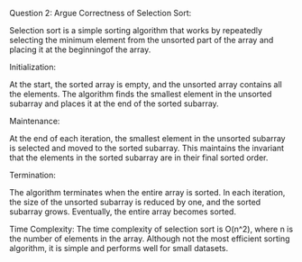 
Question 2: Argue Correctness of Selection Sort:

Selection sort is a simple sorting algorithm that works by repeatedly selecting the minimum element from the unsorted part of the array and placing it at the beginningof the array.

Initialization:


At the start, the sorted array is empty, and the unsorted array contains all the elements. The algorithm finds the smallest element in the unsorted subarray and places it at the end of the sorted subarray.

Maintenance:


At the end of each iteration, the smallest element in the unsorted subarray is selected and moved to the sorted subarray. This maintains the invariant that the elements in the sorted subarray are in their final sorted order.
   
Termination: 


The algorithm terminates when the entire array is sorted. In each iteration, the size of the unsorted subarray is reduced by one, and the sorted subarray grows. Eventually, the entire array becomes sorted.
   
Time Complexity: 
The time complexity of selection sort is O(n^2), where n is the number of elements in the array. Although not the most efficient sorting algorithm, it is simple and performs well for small datasets.


